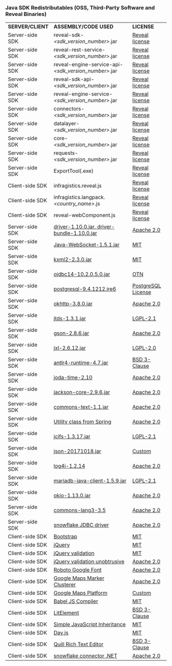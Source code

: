 ### Java SDK Redistributables (OSS, Third-Party Software and Reveal Binaries)

|              |                                                                                                               |                                                                                                            |
| ------------ | ------------------------------------------------------------------------------------------------------------- | ---------------------------------------------------------------------------------------------------------- |
| **SERVER/CLIENT** | **ASSEMBLY/CODE USED**                                                                                                 | **LICENSE**                                                                                                |
| Server-side SDK | reveal-sdk-*<sdk_version_number>*.jar | [Reveal license](https://www.revealbi.io/terms-of-use) |
| Server-side SDK | reveal-rest-service-*<sdk_version_number>*.jar | [Reveal license](https://www.revealbi.io/terms-of-use) |
| Server-side SDK | reveal-engine-service-api-*<sdk_version_number>*.jar | [Reveal license](https://www.revealbi.io/terms-of-use) |
| Server-side SDK| reveal-sdk-api-*<sdk_version_number>*.jar | [Reveal license](https://www.revealbi.io/terms-of-use) |
| Server-side SDK | reveal-engine-service-*<sdk_version_number>*.jar | [Reveal license](https://www.revealbi.io/terms-of-use) |
| Server-side SDK | connectors-*<sdk_version_number>*.jar | [Reveal license](https://www.revealbi.io/terms-of-use) |
| Server-side SDK | datalayer-*<sdk_version_number>*.jar | [Reveal license](https://www.revealbi.io/terms-of-use) |
| Server-side SDK | core-*<sdk_version_number>*.jar | [Reveal license](https://www.revealbi.io/terms-of-use) |
| Server-side SDK | requests-*<sdk_version_number>*.jar | [Reveal license](https://www.revealbi.io/terms-of-use) |
| Server-side SDK | ExportTool(.exe) | [Reveal license](https://www.revealbi.io/terms-of-use) |
| Client-side SDK | infragistics.reveal.js | [Reveal license](https://www.revealbi.io/terms-of-use) |
| Client-side SDK | infragistics.langpack.*<country_name>*.js | [Reveal license](https://www.revealbi.io/terms-of-use) |
| Client-side SDK | reveal-webComponent.js | [Reveal license](https://www.revealbi.io/terms-of-use) |
| Server-side SDK | [driver-1.10.0.jar, driver-bundle-1.10.0.jar](https://github.com/microsoft/playwright-java) | [Apache 2.0](https://github.com/microsoft/playwright-java/blob/master/LICENSE) |
| Server-side SDK | [Java-WebSocket-1.5.1.jar](https://github.com/TooTallNate/Java-WebSocket) | [MIT](https://github.com/TooTallNate/Java-WebSocket/blob/master/LICENSE) |
| Server-side SDK | [kxml2-2.3.0.jar](https://github.com/stefanhaustein/kxml2) | [MIT](https://github.com/stefanhaustein/kxml2/blob/master/license.txt) |
| Server-side SDK | [ojdbc14-10.2.0.5.0.jar](https://mvnrepository.com/artifact/com.oracle/ojdbc14) | [OTN](https://www.oracle.com/downloads/licenses/distribution-license.html) |
| Server-side SDK | [postgresql-9.4.1212.jre6](https://www.postgresql.org/download/) | [PostgreSQL License](https://github.com/npgsql/npgsql/blob/master/LICENSE) |
| Server-side SDK  | [okhttp-3.8.0.jar](https://github.com/square/okhttp) | [Apache 2.0](https://github.com/square/okhttp/blob/master/LICENSE.txt) |
| Server-side SDK | [jtds-1.3.1.jar](http://jtds.sourceforge.net/) | [LGPL-2.1](http://jtds.sourceforge.net/license.html) |
| Server-side SDK | [gson-2.8.6.jar](https://github.com/google/gson) | [Apache 2.0](https://github.com/google/gson/blob/master/LICENSE) |
| Server-side SDK | [jxl-2.6.12.jar](https://sourceforge.net/projects/jexcelapi/) | [LGPL-2.0](https://www.gnu.org/licenses/old-licenses/lgpl-2.0.html) |
| Server-side SDK | [antlr4-runtime-4.7.jar](https://www.antlr.org/download.html) | [BSD 3-Clause](https://www.antlr.org/license.html) |
| Server-side SDK | [joda-time-2.10](https://www.joda.org/joda-time) | [Apache 2.0](https://www.joda.org/joda-time/licenses.html) |
| Server-side SDK  | [jackson-core-2.9.6.jar](https://github.com/FasterXML/jackson-core) | [Apache 2.0](https://github.com/FasterXML/jackson-core/blob/2.13/LICENSE) |
| Server-side SDK | [commons-text-1.1.jar](http://commons.apache.org/proper/commons-text/) | [Apache 2.0](https://www.apache.org/licenses/LICENSE-2.0) |
| Server-side SDK | [Utility class from Spring](https://github.com/spring-projects/spring-framework) | [Apache 2.0](https://github.com/spring-projects/spring-framework/blob/main/LICENSE.txt) |
| Server-side SDK | [jcifs-1.3.17.jar](https://www.jcifs.org/) | [LGPL-2.1](https://www.gnu.org/licenses/old-licenses/lgpl-2.1.txt) |
| Server-side SDK | [json-20171018.jar](https://github.com/stleary/JSON-java) | [Custom](https://github.com/stleary/JSON-java/blob/master/LICENSE) |
| Server-side SDK | [log4j-1.2.14](http://logging.apache.org/log4j/1.2/) | [Apache 2.0](https://www.apache.org/licenses/LICENSE-2.0) |
| Server-side SDK | [mariadb-java-client-1.5.9.jar](https://github.com/mariadb-corporation/mariadb-connector-j) | [LGPL-2.1](https://github.com/mariadb-corporation/mariadb-connector-j/blob/master/LICENSE) |
| Server-side SDK | [okio-1.13.0.jar](https://github.com/square/okio) | [Apache 2.0](https://github.com/square/okio/blob/master/LICENSE.txt) |
| Server-side SDK | [commons-lang3-3.5](http://projects.apache.org/projects/commons_lang.html) | [Apache 2.0](https://www.apache.org/licenses/LICENSE-2.0) |
| Server-side SDK | [snowflake JDBC driver](https://github.com/snowflakedb/snowflake-jdbc/) | [Apache 2.0](https://github.com/snowflakedb/snowflake-jdbc/blob/master/LICENSE.txt) |
| Client-side SDK | [Bootstrap](https://github.com/twbs/bootstrap) | [MIT](https://github.com/twbs/bootstrap/blob/main/LICENSE)  |
| Client-side SDK | [jQuery](https://jquery.org/license/) | [MIT](https://opensource.org/licenses/mit-license.html)  |
| Client-side SDK | [jQuery validation](https://github.com/jquery-validation) | [MIT](https://github.com/jquery-validation/jquery-validation/blob/master/LICENSE.md) |
| Client-side SDK | [jQuery validation unobtrusive](https://github.com/aspnet/jquery-validation-unobtrusive/) | [Apache 2.0](https://github.com/aspnet/jquery-validation-unobtrusive/blob/main/LICENSE.txt)  |
| Client-side SDK | [Roboto Google Font](https://fonts.google.com/specimen/Roboto) | [Apache 2.0](https://fonts.google.com/specimen/Roboto#license)  |
| Client-side SDK | [Google Maps Marker Clusterer](https://github.com/googlemaps/js-marker-clusterer) | [Apache 2.0](https://github.com/googlearchive/js-marker-clusterer/blob/gh-pages/LICENSE)  |
| Client-side SDK | [Google Maps Platform](https://developers.google.com/maps/documentation) | [Custom](https://cloud.google.com/maps-platform/terms)  |
| Client-side SDK | [Babel JS Compiler](https://github.com/babel/babel) | [MIT](https://github.com/babel/babel/blob/main/LICENSE)  |
| Client-side SDK | [LitElement](https://github.com/Polymer/lit-element) | [BSD 3-Clause](https://github.com/lit/lit-element/blob/master/LICENSE)  |
| Client-side SDK | [Simple JavaScript Inheritance](https://johnresig.com/blog/simple-javascript-inheritance/) | [MIT](https://opensource.org/licenses/mit-license.html)  |
| Client-side SDK | [Day.js](https://www.npmjs.com/package/dayjs) | [MIT](https://github.com/iamkun/dayjs/blob/HEAD/LICENSE)  |
| Client-side SDK | [Quill Rich Text Editor](https://quilljs.com/) | [BSD 3-Clause](https://github.com/quilljs/quill/blob/develop/LICENSE)  |
| Client-side SDK | [snowflake connector .NET](https://github.com/snowflakedb/snowflake-connector-net) | [Apache 2.0](https://github.com/snowflakedb/snowflake-connector-net/blob/master/LICENSE)